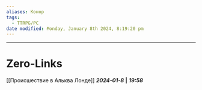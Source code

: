 ```yaml
---
aliases: Конор
tags:
  - TTRPG/PC
date modified: Monday, January 8th 2024, 8:19:20 pm
---
```


___
# Zero-Links
[[Происшествие в Альква Лонде]]
***2024-01-8*** **|** ***19:58***